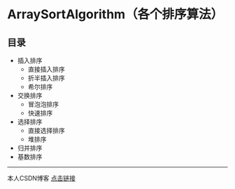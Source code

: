 # ArraySortAlgorithm（各个排序算法）

## 目录

-   插入排序
    -   直接插入排序
    -   折半插入排序
    -   希尔排序
-   交换排序
    -   冒泡泡排序
    -   快速排序
-   选择排序
    -   直接选择排序
    -   堆排序
-   归并排序
-   基数排序

----------------------------------------------

本人CSDN博客 [点击链接](http://blog.csdn.net/lemon_tree12138)